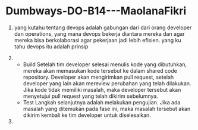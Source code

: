 # Dumbways-DO-B14---MaolanaFikri

1. yang kutahu tentang devops adalah gabungan dari dari orang developer dan operations, yang mana devops bekerja diantara mereka dan agar mereka bisa berkolaborasi agar pekerjaan jadi lebih efisien. yang ku tahu devops itu adalah prinsip

2. - Build
     Setelah tim developer selesai menulis kode yang dibutuhkan, mereka akan memasukan kode tersebut ke dalam shared code repository. Developer akan mengirimkan  pull request, setelah developer yang lain akan mereview perubahan yang telah dilakukan. Jika kode tidak memiliki masalah, maka developer tersebut akan menyetujui pull request yang telah dikirim sebelumnya.
   - Test
     Langkah selanjutnya adalah melakukan pengujian.  Jika ada masalah yang ditemukan pada fase ini, maka masalah tersebut akan dikirim kembali ke tim developer untuk diselesaikan.
     
3. 
